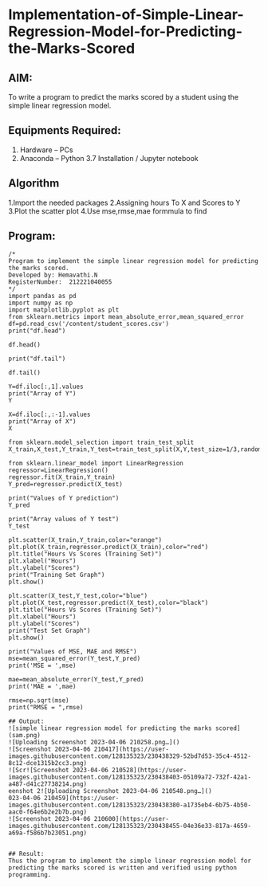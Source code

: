 # Implementation-of-Simple-Linear-Regression-Model-for-Predicting-the-Marks-Scored

## AIM:
To write a program to predict the marks scored by a student using the simple linear regression model.

## Equipments Required:
1. Hardware – PCs
2. Anaconda – Python 3.7 Installation / Jupyter notebook

## Algorithm
1.Import the needed packages
2.Assigning hours To X and Scores to Y
3.Plot the scatter plot
4.Use mse,rmse,mae formmula to find  

## Program:
```
/*
Program to implement the simple linear regression model for predicting the marks scored.
Developed by: Hemavathi.N
RegisterNumber:  212221040055
*/
import pandas as pd
import numpy as np
import matplotlib.pyplot as plt
from sklearn.metrics import mean_absolute_error,mean_squared_error
df=pd.read_csv('/content/student_scores.csv')
print("df.head")

df.head()

print("df.tail")

df.tail()

Y=df.iloc[:,1].values
print("Array of Y")
Y

X=df.iloc[:,:-1].values
print("Array of X")
X

from sklearn.model_selection import train_test_split
X_train,X_test,Y_train,Y_test=train_test_split(X,Y,test_size=1/3,random_state=0)

from sklearn.linear_model import LinearRegression
regressor=LinearRegression()
regressor.fit(X_train,Y_train)
Y_pred=regressor.predict(X_test)

print("Values of Y prediction")
Y_pred

print("Array values of Y test")
Y_test

plt.scatter(X_train,Y_train,color="orange")
plt.plot(X_train,regressor.predict(X_train),color="red")
plt.title("Hours Vs Scores (Training Set)")
plt.xlabel("Hours")
plt.ylabel("Scores")
print("Training Set Graph")
plt.show()

plt.scatter(X_test,Y_test,color="blue")
plt.plot(X_test,regressor.predict(X_test),color="black")
plt.title("Hours Vs Scores (Training Set)")
plt.xlabel("Hours")
plt.ylabel("Scores")
print("Test Set Graph")
plt.show()

print("Values of MSE, MAE and RMSE")
mse=mean_squared_error(Y_test,Y_pred)
print('MSE = ',mse)

mae=mean_absolute_error(Y_test,Y_pred)
print('MAE = ',mae)

rmse=np.sqrt(mse)
print("RMSE = ",rmse)

## Output:
![simple linear regression model for predicting the marks scored](sam.png)
![Uploading Screenshot 2023-04-06 210258.png…]()
![Screenshot 2023-04-06 210417](https://user-images.githubusercontent.com/128135323/230438329-52bd7d53-35c4-4512-8c12-dce1315b2cc3.png)
![Scr![Screenshot 2023-04-06 210528](https://user-images.githubusercontent.com/128135323/230438403-05109a72-732f-42a1-a487-d41c27738214.png)
eenshot 2![Uploading Screenshot 2023-04-06 210548.png…]()
023-04-06 210459](https://user-images.githubusercontent.com/128135323/230438380-a1735eb4-6b75-4b50-aac0-f64e6b2e2b7b.png)
![Screenshot 2023-04-06 210600](https://user-images.githubusercontent.com/128135323/230438455-04e36e33-817a-4659-a69a-f586b7b23051.png)


## Result:
Thus the program to implement the simple linear regression model for predicting the marks scored is written and verified using python programming.
